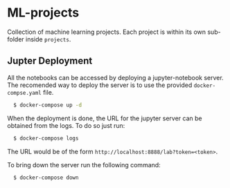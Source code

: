 # ML-projects

Collection of machine learning projects. Each project is within its own sub-folder inside `projects`.

## Jupter Deployment

All the notebooks can be accessed by deploying a jupyter-notebook server. The recomended way to deploy the server is to use the provided `docker-compse.yaml` file.
```bash
  $ docker-compose up -d
```
When the deployment is done, the URL for the jupyter server can be obtained from the logs. To do so just run: 
```bash
  $ docker-compose logs
```
The URL would be of the form `http://localhost:8888/lab?token=<token>`.

To bring down the server run the following command:
```bash
  $ docker-compose down
```


